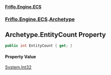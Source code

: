 #### [Friflo.Engine.ECS](index.md 'index')
### [Friflo.Engine.ECS](Friflo.Engine.ECS.md 'Friflo.Engine.ECS').[Archetype](Archetype.md 'Friflo.Engine.ECS.Archetype')

## Archetype.EntityCount Property

```csharp
public int EntityCount { get; }
```

#### Property Value
[System.Int32](https://docs.microsoft.com/en-us/dotnet/api/System.Int32 'System.Int32')